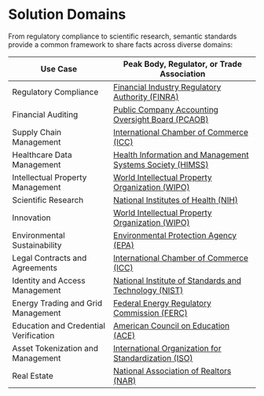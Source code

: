 # Solution Domains

From regulatory compliance to scientific research, semantic standards provide a common framework to share facts across diverse domains:


| Use Case | Peak Body, Regulator, or Trade Association |
|----------|-----------------------------------------|
| Regulatory Compliance | [Financial Industry Regulatory Authority (FINRA)](https://www.finra.org/) |
| Financial Auditing | [Public Company Accounting Oversight Board (PCAOB)](https://www.pcaobus.org/) |
| Supply Chain Management | [International Chamber of Commerce (ICC)](https://iccwbo.org/) |
| Healthcare Data Management | [Health Information and Management Systems Society (HIMSS)](https://www.himss.org/) |
| Intellectual Property Management | [World Intellectual Property Organization (WIPO)](https://www.wipo.int/) |
| Scientific Research | [National Institutes of Health (NIH)](https://www.nih.gov/) |
| Innovation | [World Intellectual Property Organization (WIPO)](https://www.wipo.int/) |
| Environmental Sustainability | [Environmental Protection Agency (EPA)](https://www.epa.gov/) |
| Legal Contracts and Agreements | [International Chamber of Commerce (ICC)](https://iccwbo.org/) |
| Identity and Access Management | [National Institute of Standards and Technology (NIST)](https://www.nist.gov/) |
| Energy Trading and Grid Management | [Federal Energy Regulatory Commission (FERC)](https://www.ferc.gov/) |
| Education and Credential Verification | [American Council on Education (ACE)](https://www.acenet.edu/) |
| Asset Tokenization and Management | [International Organization for Standardization (ISO)](https://www.iso.org/) |
| Real Estate | [National Association of Realtors (NAR)](https://www.nar.realtor/) |
